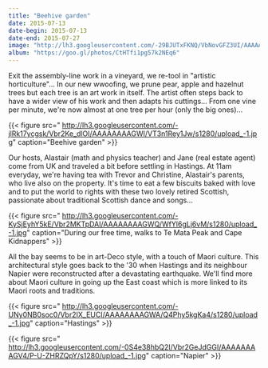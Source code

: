 ```yaml
---
title: "Beehive garden"
date: 2015-07-13
date-begin: 2015-07-13
date-end: 2015-07-27
image: "http://lh3.googleusercontent.com/-29BJUTxFKNQ/VbNovGFZ3UI/AAAAAAAAGQ8/Dcpxa4k63ik/s1280/upload_-1.jpg"
album: "https://goo.gl/photos/CtHTfi1pg57k2NEq6"
---
```


Exit the assembly-line work in a vineyard, we re-tool in "artistic horticulture"... In our new wwoofing, we prune pear, apple and hazelnut trees but each tree is an art work in itself. The artist often steps back to have a wider view of his work and then adapts his cuttings... From one vine per minute, we're now almost at one tree per hour (only the big ones)...

{{< figure src=" http://lh3.googleusercontent.com/-jlRk17ycgsk/Vbr2Ke_dlOI/AAAAAAAAGWI/VT3n1Rey1Jw/s1280/upload_-1.jpg" caption="Beehive garden" >}}


Our hosts, Alastair (math and physics teacher) and Jane (real estate agent) come from UK and traveled a bit before settling in Hastings. At 11am everyday, we're having tea with Trevor and Christine, Alastair's parents, who live also on the property. It's time to eat a few biscuits baked with love and to put the world to rights with these two lovely retired Scottish, passionate about traditional Scottish dance and songs...

{{< figure src=" http://lh3.googleusercontent.com/-KySjEyhY5kE/Vbr2MKTpDAI/AAAAAAAAGWQ/WfYl6gLj6vM/s1280/upload_-1.jpg" caption="During our free time, walks to Te Mata Peak and Cape Kidnappers" >}}

All the bay seems to be in art-Deco style, with a touch of Maori culture. This architectural style goes back to the '30 when Hastings and its neighbour Napier were reconstructed after a devastating earthquake. We'll find more about Maori culture in going up the East coast which is more linked to its Maori roots and traditions.

{{< figure src=" http://lh3.googleusercontent.com/-UNy0NB0soc0/Vbr2IX_EUCI/AAAAAAAAGWA/Q4Phy5kgKa4/s1280/upload_-1.jpg" caption="Hastings" >}}

{{< figure src=" http://lh3.googleusercontent.com/-0S4e38hbQ2I/Vbr2GeJdGGI/AAAAAAAAGV4/P-U-ZHRZQpY/s1280/upload_-1.jpg" caption="Napier" >}}

